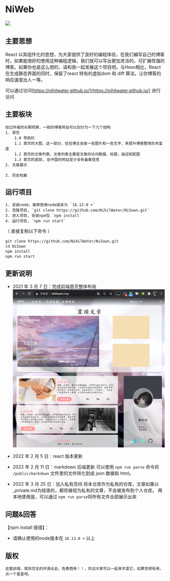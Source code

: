 # NiWeb
![](public/img/article/2022-03-25-19-08-59.png)
## 主要思想

   React 以其组件化的思想，为大家提供了良好的编程体验，在我们编写自己的博客时，如果能很好的使用这种编程逻辑，我们就可以写出更加灵活的，可扩展性强的博客。如果你也是这么想的，请和我一起发展这个项目吧。与Hexo相比，React在生成静态界面的同时，保留了react 特有的虚拟dom 和 diff 算法，让你博客的响应速度出人一等。

可以通过访问[https://nihilwater.github.io/](https://nihilwater.github.io/) 进行访问

## 主要板块

    经过作者的长期观察，一般的博客网站可以划分为一下几个结构
    1. 首页
        1.0 导航栏
        1.1 首页的大图，这一部分，往往博主会放一张图片和一些文字，来提升博客整体的丰富度
        1.2 首页的文章列表，文章列表主要是文章的访问数据，标题，描述和配图
        1.3 首页的底部, 在中国的网站至少会有备案信息
    2. 文章展示

    3. 历史档案

## 运行项目
    1. 安装node，推荐使用node版本为 `16.13.0 +`
    2. 克隆项目, `git clone https://github.com/NihilWater/NiSown.git`
    3. 进入项目, 安装npm包 `npm install`
    4. 运行项目, `npm run start`
   
（ 直接复制以下命令 ）
```shell
git clone https://github.com/NihilWater/NiSown.git
cd NiSown
npm install
npm run start
```

## 更新说明

- 2021 年 3 月 7 日：完成前端首页整体布局
    ![首页整体布局](./readme/pic1.png)

- 2022 年 2 月 5 日：react 版本更新

- 2022 年 2 月 11 日：markdown 后端更新
    可以使用 `npm run parse` 命令将 `/public/markdown` 文件里的文件转化到成 json 数据和 html。

- 2022 年 3 月 25 日：加入私有空间
    将本仓库作为私有的仓库，文章如果以_private.md为结束的，都将被视为私有的文章，不会被发布到个人仓库。
    再本地使用是，可以通过 `npm run parse`将所有文件全部展示出来


## 问题&回答
【npm install 报错】：

- 请确认使用的node版本在 `16.13.0 +` 以上


## 版权
    这套前端，我将完全的开源出去，免费商用！！，欢迎大家可以一起来丰富它，如果觉得有用，点一个星星吧。
    